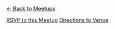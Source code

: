 <p><a href="/meetups" class="subtle-link">← Back to Meetups</a></p>
<a href="#" class="rsvp-button" data-event_id="{{ event_id }}">RSVP to this Meetup</a>
<a href="http://maps.google.com?q={{ address }}" target="_blank">Directions to Venue</a>

